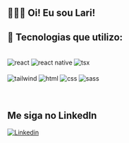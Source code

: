 ## 👩🏻‍💻 Oi! Eu sou Lari! 

## 💠 Tecnologias que utilizo:


<div style="display: inline_block gap-2"><br/>

<img align="center" alt="react" src="https://img.shields.io/badge/React-20232A?style=for-the-badge&logo=react&logoColor=61DAFB"/>
<img align="center" alt="react native" src="https://img.shields.io/badge/React_Native-20232A?style=for-the-badge&logo=react&logoColor=61DAFB"/>
<img align="center" alt="tsx" src="https://img.shields.io/badge/TypeScript-007ACC?style=for-the-badge&logo=typescript&logoColor=white"/>
</div>
<div style="display: inline_block gap-2 margin-bottom: 1px "><br/>
<img align="center" alt="tailwind" src="https://img.shields.io/badge/Tailwind_CSS-38B2AC?style=for-the-badge&logo=tailwind-css&logoColor=white"/>
<img align="center" alt="html" src="https://img.shields.io/badge/HTML5-E34F26?style=for-the-badge&logo=html5&logoColor=white"/>
<img align="center" alt="css" src="https://img.shields.io/badge/CSS3-1572B6?style=for-the-badge&logo=css3&logoColor=white"/>
<img align="center" alt="sass" src="https://img.shields.io/badge/Sass-CC6699?style=for-the-badge&logo=sass&logoColor=white"/>

</div>

<br/>
<br/>

## Me siga no LinkedIn
[![Linkedin](https://img.shields.io/badge/LinkedIn-0077B5?style=for-the-badge&logo=linkedin&logoColor=white)](https://www.linkedin.com/in/ecilialarissaa/)
